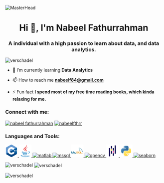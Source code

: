 ![MasterHead](https://github.com/verschadel/verschadel/assets/75568832/792e9ff9-8b9b-4b2d-b68c-97a4376e9450)

<h1 align="center">Hi 👋, I'm Nabeel Fathurrahman</h1>
<h3 align="center">A individual with a high passion to learn about data, and data analytics.</h3>

<p align="left"> <img src="https://komarev.com/ghpvc/?username=verschadel&label=Profile%20views&color=0e75b6&style=flat" alt="verschadel" /> </p>

- 🌱 I’m currently learning **Data Analytics**

- 📫 How to reach me **nabeelf84@gmail.com**

- ⚡ Fun fact **I spend most of my free time reading books, which kinda relaxing for me.**

<h3 align="left">Connect with me:</h3>
<p align="left">
<a href="https://linkedin.com/in/nabeel fathurrahman" target="blank"><img align="center" src="https://raw.githubusercontent.com/rahuldkjain/github-profile-readme-generator/master/src/images/icons/Social/linked-in-alt.svg" alt="nabeel fathurrahman" height="30" width="40" /></a>
<a href="https://instagram.com/nabeelfthrr" target="blank"><img align="center" src="https://raw.githubusercontent.com/rahuldkjain/github-profile-readme-generator/master/src/images/icons/Social/instagram.svg" alt="nabeelfthrr" height="30" width="40" /></a>
</p>

<h3 align="left">Languages and Tools:</h3>
<p align="left"> <a href="https://www.w3schools.com/cpp/" target="_blank" rel="noreferrer"> <img src="https://raw.githubusercontent.com/devicons/devicon/master/icons/cplusplus/cplusplus-original.svg" alt="cplusplus" width="40" height="40"/> </a> <a href="https://www.java.com" target="_blank" rel="noreferrer"> <img src="https://raw.githubusercontent.com/devicons/devicon/master/icons/java/java-original.svg" alt="java" width="40" height="40"/> </a> <a href="https://www.mathworks.com/" target="_blank" rel="noreferrer"> <img src="https://upload.wikimedia.org/wikipedia/commons/2/21/Matlab_Logo.png" alt="matlab" width="40" height="40"/> </a> <a href="https://www.microsoft.com/en-us/sql-server" target="_blank" rel="noreferrer"> <img src="https://www.svgrepo.com/show/303229/microsoft-sql-server-logo.svg" alt="mssql" width="40" height="40"/> </a> <a href="https://www.mysql.com/" target="_blank" rel="noreferrer"> <img src="https://raw.githubusercontent.com/devicons/devicon/master/icons/mysql/mysql-original-wordmark.svg" alt="mysql" width="40" height="40"/> </a> <a href="https://opencv.org/" target="_blank" rel="noreferrer"> <img src="https://www.vectorlogo.zone/logos/opencv/opencv-icon.svg" alt="opencv" width="40" height="40"/> </a> <a href="https://pandas.pydata.org/" target="_blank" rel="noreferrer"> <img src="https://raw.githubusercontent.com/devicons/devicon/2ae2a900d2f041da66e950e4d48052658d850630/icons/pandas/pandas-original.svg" alt="pandas" width="40" height="40"/> </a> <a href="https://www.python.org" target="_blank" rel="noreferrer"> <img src="https://raw.githubusercontent.com/devicons/devicon/master/icons/python/python-original.svg" alt="python" width="40" height="40"/> </a> <a href="https://seaborn.pydata.org/" target="_blank" rel="noreferrer"> <img src="https://seaborn.pydata.org/_images/logo-mark-lightbg.svg" alt="seaborn" width="40" height="40"/> </a> </p>

<p><img align="left" src="https://github-readme-stats.vercel.app/api/top-langs?username=verschadel&show_icons=true&locale=en&layout=compact" alt="verschadel" /></p>

<p>&nbsp;<img align="center" src="https://github-readme-stats.vercel.app/api?username=verschadel&show_icons=true&locale=en" alt="verschadel" /></p>

<p><img align="center" src="https://github-readme-streak-stats.herokuapp.com/?user=verschadel&" alt="verschadel" /></p>
